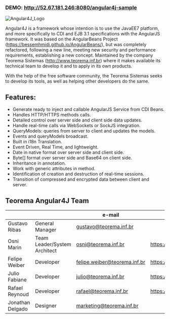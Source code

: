 ### DEMO: http://52.67.181.246:8080/angular4j-sample

![Angular4J_Logo](https://cloud.githubusercontent.com/assets/26282859/23752270/74a4dcfa-04b3-11e7-9500-e373034e47f7.png "Angular4J Logo")

Angular4J is a framework whose intention is to use the JavaEE7 platform, and more specifically to CDI and EJB 3.1 specifications with the AngularJS framework. It was based on the AngularBeans Project (https://bessemhmidi.github.io/AngularBeans/), but was completely refactored, following a new line, meeting new security and performance requirements, establishing a new concept. Maintained by the company Teorema Sistemas (http://www.teorema.inf.br) where it makes available its technical team to develop it and to apply in its own products.

With the help of the free software community, the Teorema Sistemas seeks to develop its tools, as well as helping other developers do the same.

## Features:
- Generate ready to inject and callable AngularJS Service from CDI Beans.
- Handles HTTP/HTTPS methods calls.  
- Detailed control over server side and client side data updates.
- Handle real-time calls via WebSockets or SockJS integration.
- QueryModels: queries from server to client and updates the models.
- Events and queryModels broadcast.
- Built in i18n Translation.
- Event Driven, Real Time, and lightweight.
- Date in native format over server side and client side.
- Byte[] format over server side and Base64 on client side.
- Inheritance in annotation.
- Work with generic attributes in method.
- Identification of creation and destruction of real-time sessions.
- Transition of compressed and encrypted data between client and server.

## Teorema Angular4J Team


|                 |                              | e-mail                       | github link                     |
| --------------- | ---------------------------- | ---------------------------- | ------------------------------- |
|Gustavo Ribas    | General Manager              | gustavo@teorema.inf.br       |                                 |
|Osni Marin       | Team Leader/System Architect | osni@teorema.inf.br          | https://github.com/osnimarin    |
|Felipe Weiber    | Developer                    | felipe.weiber@teorema.inf.br | https://github.com/fweiber      |
|Julio Fabiane    | Developer                    | julio@teorema.inf.br         | https://github.com/juliofabiane | 
|Rafael Reynoud   | Developer                    | rafael@teorema.inf.br        | https://github.com/rafareypy    |
|Jonathan Delgado | Designer                     | marketing@teorema.inf.br     |                                 |


